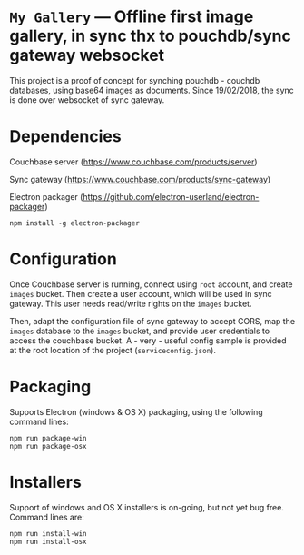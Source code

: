 # `My Gallery` — Offline first image gallery, in sync thx to pouchdb/sync gateway websocket

This project is a proof of concept for synching pouchdb - couchdb databases, using base64 images as documents.
Since 19/02/2018, the sync is done over websocket of sync gateway.

# Dependencies
Couchbase server (https://www.couchbase.com/products/server)

Sync gateway (https://www.couchbase.com/products/sync-gateway)

Electron packager (https://github.com/electron-userland/electron-packager)

`npm install -g electron-packager`

# Configuration
Once Couchbase server is running, connect using `root` account, and create `images` bucket.
Then create a user account, which will be used in sync gateway.
This user needs read/write rights on the `images` bucket.

Then, adapt the configuration file of sync gateway to accept CORS, map the `images` database to the `images` bucket, and provide user credentials to access the couchbase bucket.
A - very - useful config sample is provided at the root location of the project (`serviceconfig.json`).

# Packaging
Supports Electron (windows & OS X) packaging, using the following command lines:

`npm run package-win`<br>
`npm run package-osx`

# Installers
Support of windows and OS X installers is on-going, but not yet bug free. Command lines are:

`npm run install-win`<br>
`npm run install-osx`
